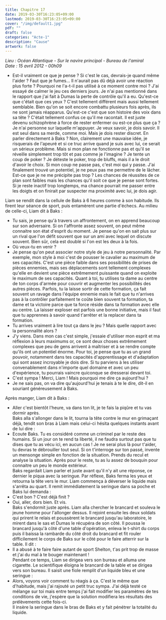 ```yaml
---
title: Chapitre 17
date: 2019-03-30T16:23:05+09:00
lastmod: 2019-03-30T16:23:05+09:00
cover: "/img/default1.jpg"
pdf: ""
draft: false
categories: "Acte-1"
description: "Cause"
artwork: false
---
```

_Lieu : Océan Atlantique - Sur le navire principal - Bureau de l'amiral   
Date : 15 avril 2012 - 00h09_

- Est-il vraiment ce que je pense ? Si c'est le cas, devrais-je quand même l'aider ? Faut que je fumes... Il n'aurait pas dû déjà avoir une réaction plus forte ? Pourquoi ne l'a-t-il pas utilisé à ce moment contre moi ? J'ai essayé de calmer le jeu ces derniers jours. Je n'ai pas mentionné dans le rapport que j'ai fait à Dumas la perte de contrôle qu'il a eu. Qu'est-ce que c'était que ces yeux ? C'est tellement différent mais aussi tellement semblable. Bien qu'on se soit encore combattu plusieurs fois après, ils ne sont jamais réapparus. Qu'est-ce c'est que son histoire des voix dans sa tête ? C'était tellement confus ce qu'il me racontait. Il est juste devenu schizophrène à force de rester enfermer ou est-ce plus que ça ? Je n'ai personne sur laquelle m'appuyer. Je veux savoir, je dois savoir. Il est seul dans sa merde, comme moi. Mais je dois rester discret. En parler directement à Baks ? Non, clairement une mauvaise idée, je risquerais de l'apeuré et si ce truc arrive quand je suis avec lui, ce serait un sérieux problème. Mais si mon plan ne fonctionne pas et qu'il se réveille simplement trop tôt et pas comme je l'imagine ? Je tente un coup de poker ? Je déteste le poker, trop de bluffs, mais il a le droit d'avoir le choix. Si mon coup ne passe pas, c'est moi qui y passe. J'ai finalement trouvé un potentiel, je ne peux pas me permettre de le lâcher. Est-ce que je ne me précipite pas trop ? Les chances de réussites de ce plan sont faibles mais les chances qu'il soit ce que je pense sont fortes. Si je reste inactif trop longtemps, ma chance pourrait me passer entre les doigts et on finirait par suspecter ma proximité avec lui, je dois agir.   
   
Liam se rendit dans la cellule de Baks à 6 heures comme à son habitude. Ils firent leur séance de sport, puis entamèrent une partie d'échecs. Au milieu de celle-ci, Liam dit à Baks :   
- Tu sais, je pense qu'à travers un affrontement, on en apprend beaucoup sur son adversaire. Si on l'affronte assez souvent, on peut même connaitre son état d'esprit du moment. Je pense qu'on en sait plus sur un rival que l'on défit souvent que sur un ami avec lequel on discute souvent. Bien sûr, cela est doublé si l'on est les deux à la fois.    
- Où veux-tu en venir ?   
- Je pense qu'on peut associer notre style de jeu à notre personnalité. Par exemple, mon style à moi c'est de pousser le cavalier au maximum de ses capacités. C'est une pièce faible dans ses possibilités de prises de pièces ennemies, mais ses déplacements sont tellement complexes qu'elle en devient une pièce extrêmement puissante quand on exploite le maximum de ses capacités. Quant à toi, tu utilises ta dame au centre de ton corps d'armée pour couvrir et augmenter les possibilités des autres pièces. Parfois, tu la laisse sortir de cette formation, ça fait souvent un ravage dans l'équipe ennemie mais le fait que tu n'arrives pas à la contrôler parfaitement te coûte bien souvent ta formation, ta dame et ta victoire parce que ta force réside dans ta formation avec elle au centre. La laisser exploser est parfois une bonne initiative, mais il faut que tu apprennes à savoir quand t'arrêter et la replacer dans ta formation.   
- Tu arrives vraiment à lire tout ça dans le jeu ? Mais quelle rapport avec la personnalité alors ?   
- J'y viens. Dans mon cas c'est simple, j'essaie d'utiliser mon esprit et ma réflexion à leurs maximums or, ce sont deux choses extrêmement complexes que peu de gens arrivent à maîtriser et à se rendre compte qu'ils ont un potentiel énorme. Pour toi, je pense que tu as un grand pouvoir, notamment dans tes capacités d'apprentissage et d'adaptation qui sont assez incroyable je dois dire. Si tu parviens à les utiliser convenablement dans n'importe quel domaine et avec un peu d'expérience, tu pourrais vaincre quiconque se dresserai devant toi.   
- C'est sympa ! Merci, Liam ! Mais pourquoi me dire ça aujourd'hui ?   
- Je ne sais pas, on va dire qu'aujourd'hui je tenais à te le dire, dit-il en souriant généreusement à Baks.   
   
Après manger, Liam dit à Baks :   
- Aller c'est bientôt l'heure, va dans ton lit, je te fais la piqûre et tu vas dormir après.   
Baks alla s'allonger dans le lit, tourna la tête contre le mur en grimaçant déjà, tendit son bras à Liam mais celui-ci hésita quelques instants avant de lui dire :   
- Ecoute Baks. Tu es considéré comme un criminel par le reste des humains. Si un jour on te rend ta liberté, il ne faudra surtout pas que tu dises que tu as vécu ici, en aucun cas ! Je ne serai plus là pour t'aider, tu devras te débrouiller tout seul. Si on t'interroge  sur ton passé, invente un mensonge simple en fonction de la situation. Prends du recul et analyse la situation. Après pour le reste, tu as lu assez de bouquin pour connaitre un peu le monde extérieur.   
Baks regardait Liam parler et juste avant qu'il n'y ait une réponse, ce dernier le piqua avec la seringue. Par réflexe, Baks ferma les yeux et retourna la tête vers le mur. Liam commença à déverser le liquide mais s'arrêta au quart. Il remit immédiatement la seringue dans sa poche et Baks lui demanda :    
- C'est bon ? C'est déjà finit ?   
- Oui, aller, dors bien. Et vis.   
Baks s'endormit juste après. Liam alla chercher le brancard et souleva le jeune homme pour l'allonger dessus. Il rejoint ensuite les deux soldats qui prirent le relais et poussèrent le brancard jusqu'au laboratoire, le mirent dans le sas et Dumas le récupéra de son côté. Il poussa le brancard jusqu'à côté d'une table d'opération, enleva le t-shirt du corps puis il baissa la rambarde du côté droit du brancard et fit rouler difficilement le corps de Baks sur le côté pour le faire atterrir sur la table. Il dit :   
- Il a abusé à te faire faire autant de sport Shelton, t'as prit trop de masse et j'ai du mal à te bouger maintenant !   
Pendant ce temps, Liam se dirigea vers son bureau et alluma une cigarette. Le scientifique éloigna le brancard de la table et se dirigea vers son bureau. Il saisit une fiole remplit d'un liquide bleu et une seringue :   
- Alors, voyons voir comment tu réagis à ça. C'est le même que d'habitude, mais j'ai rajouté un petit truc sympa. J'ai déjà testé ce mélange sur toi mais entre temps j'ai fait modifier les paramètres de tes conditions de vie, j'espère que la solution modifiera les résultats des prélèvements cette fois-ci.   
Il insère la seringue dans le bras de Baks et y fait pénétrer la totalité du liquide.
